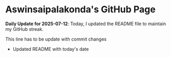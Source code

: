 # Aswinsaipalakonda's GitHub Page



**Daily Update for 2025-07-12**: Today, I updated the README file to maintain my GitHub streak.

This line has to be update with commit changes
 - Updated README with today's date
